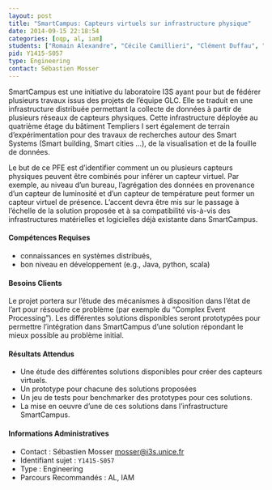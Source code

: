 ```yaml
---
layout: post
title: "SmartCampus: Capteurs virtuels sur infrastructure physique"
date: 2014-09-15 22:18:54
categories: [oqp, al, iam]
students: ["Romain Alexandre", "Cécile Camillieri", "Clément Duffau", "Jérôme Rancati"]
pid: Y1415-S057
type: Engineering
contact: Sébastien Mosser
---
```

       
SmartCampus est une initiative du laboratoire I3S ayant pour but de fédérer plusieurs travaux issus des projets de l’équipe GLC. Elle se traduit en une infrastructure distribuée permettant la collecte de données à partir de plusieurs réseaux de capteurs physiques. Cette infrastructure déployée au quatrième étage du bâtiment Templiers I sert également de terrain d’expérimentation pour des travaux de recherches autour des Smart Systems (Smart building, Smart cities …), de la visualisation et de la fouille de données.

Le but de ce PFE est d’identifier comment un ou plusieurs capteurs physiques peuvent être combinés pour inférer un capteur virtuel. Par exemple, au niveau d’un bureau, l’agrégation des données en provenance d’un capteur de luminosité et d’un capteur de température peut former un capteur virtuel de présence. L’accent devra être mis sur le passage à l’échelle de la solution proposée et à sa compatibilité vis-à-vis des infrastructures matérielles et logicielles déjà existante dans SmartCampus.

#### Compétences Requises
* connaissances en systèmes distribués, 
* bon niveau en développement (e.g., Java, python, scala)


#### Besoins Clients
Le projet portera sur l’étude des mécanismes à disposition dans l’état de l’art pour résoudre ce problème (par exemple du “Complex Event Processing”). Les différentes solutions disponibles seront prototypées pour permettre l’intégration dans SmartCampus d’une solution répondant le mieux possible au problème initial.

#### Résultats Attendus
  * Une étude des différentes solutions disponibles pour créer des capteurs virtuels.
  * Un prototype pour chacune des solutions proposées
  * Un jeu de tests pour benchmarker des prototypes pour ces solutions.
  * La mise en oeuvre d’une de ces solutions dans l’infrastructure SmartCampus.
     

#### Informations Administratives
  * Contact : Sébastien Mosser <mosser@i3s.unice.fr>
  * Identifiant sujet : `Y1415-S057`
  * Type : Engineering
  * Parcours Recommandés : AL,  IAM
     
